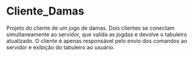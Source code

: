 # Cliente_Damas
Projeto do cliente de um jogo de damas. Dois clientes se conectam simultaneamente ao servidor, que valida as jogdas e devolve o tabuleiro atualizado. O cliente é apenas responsável pelo envio dos comandos ao servidor e exibição do tabuleiro ao usuário.
